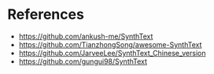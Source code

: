 # References
- https://github.com/ankush-me/SynthText
- https://github.com/TianzhongSong/awesome-SynthText
- https://github.com/JarveeLee/SynthText_Chinese_version
- https://github.com/gungui98/SynthText